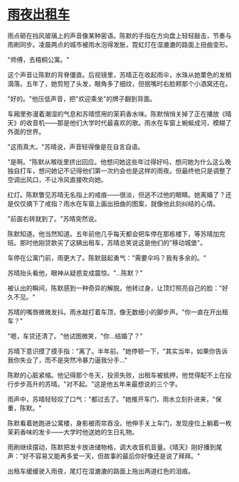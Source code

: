 # [雨夜出租车](https://caiiwia.github.io/)
雨点砸在挡风玻璃上的声音像某种密语。陈默的手指在方向盘上轻轻敲击，节奏与雨刷同步。凌晨两点的城市被雨水泡得发胀，霓虹灯在湿漉漉的路面上扭曲变形。

"师傅，去梧桐公寓。"

这个声音让陈默的背脊僵直。后视镜里，苏晴正在收起雨伞，水珠从她栗色的发梢滴落。五年了，她剪短了头发，眼角多了细纹，但抿嘴时右脸颊那个小酒窝还在。

"好的。"他压低声音，把"欢迎乘坐"的牌子翻到背面。

车厢里弥漫着潮湿的气息和苏晴惯用的茉莉香水味。陈默悄悄关掉了正在播放《晴天》的收音机——那是他们大学时代最喜欢的歌。雨水在车窗上蜿蜒成河，模糊了外面的世界。

"这雨真大。"苏晴说，声音轻得像是在自言自语。

"是啊。"陈默从喉咙里挤出回应。他想问她这些年过得好吗，想问她为什么这么晚独自打车，想问她记不记得他们第一次约会也是这样的雨夜。但最终他只是调整了空调出风口，不让冷风直接吹向她。

红灯。陈默瞥见苏晴无名指上的戒痕——很淡，但逃不过他的眼睛。她离婚了？还是仅仅摘下了戒指？雨水在车窗上画出扭曲的图案，就像他此刻纠结的心情。

"前面右转就到了。"苏晴突然说。

陈默知道。他当然知道。五年前他几乎每天都会把车停在那栋楼下，等苏晴加完班。那时他刚贷款买了这辆出租车，苏晴总笑说这是他们的"移动城堡"。

车停在公寓门前，雨更大了。陈默鼓起勇气："需要伞吗？我有多余的。"

苏晴抬头看他，眼神从疑惑变成震惊。"...陈默？"

被认出的瞬间，陈默感到一种奇异的解脱。他转过身，让顶灯照亮自己的脸："好久不见。"

苏晴的嘴唇微微发抖。雨水敲打着车顶，像无数细小的脚步声。"你一直在开出租车？"

"嗯，车贷还清了。"他试图微笑，"你...结婚了？"

苏晴下意识摸了摸手指："离了。半年前。"她停顿一下，"其实当年，如果你告诉我你失业了，而不是突然冷暴力逼我分手..."

陈默的心脏紧缩。他记得那个冬天，投资失败，出租车被抵押，他觉得配不上在投行步步高升的苏晴。"对不起。"这是他五年来最想说的三个字。

雨声中，苏晴轻轻叹了口气："都过去了。"她推开车门，雨水立刻扑进来，"保重，陈默。"

陈默看着她跑进公寓楼，身影被雨帘吞没。他伸手关上车门，发现座位上躺着一枚茉莉香味的发卡——大学时他送她的生日礼物。

雨刷继续摆动，陈默把发卡放进储物格，调大收音机音量。《晴天》刚好播到尾声："好不容易又能再多爱一天，但故事的最后你好像还是说了拜拜。"

出租车缓缓驶入雨夜，尾灯在湿漉漉的路面上拖出两道红色的泪痕。
